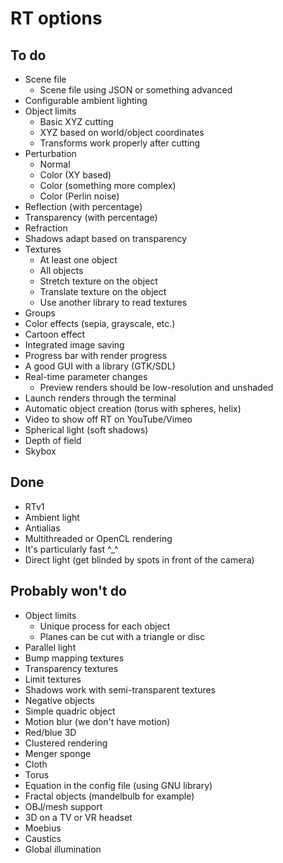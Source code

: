 # RT options

## To do

* Scene file
  * Scene file using JSON or something advanced
* Configurable ambient lighting
* Object limits
  * Basic XYZ cutting
  * XYZ based on world/object coordinates
  * Transforms work properly after cutting
* Perturbation
  * Normal
  * Color (XY based)
  * Color (something more complex)
  * Color (Perlin noise)
* Reflection (with percentage)
* Transparency (with percentage)
* Refraction
* Shadows adapt based on transparency
* Textures
  * At least one object
  * All objects
  * Stretch texture on the object
  * Translate texture on the object
  * Use another library to read textures
* Groups
* Color effects (sepia, grayscale, etc.)
* Cartoon effect
* Integrated image saving
* Progress bar with render progress
* A good GUI with a library (GTK/SDL)
* Real-time parameter changes
  * Preview renders should be low-resolution and unshaded
* Launch renders through the terminal
* Automatic object creation (torus with spheres, helix)
* Video to show off RT on YouTube/Vimeo
* Spherical light (soft shadows)
* Depth of field
* Skybox

## Done
* RTv1
* Ambient light
* Antialias
* Multithreaded or OpenCL rendering
* It's particularly fast ^_^
* Direct light (get blinded by spots in front of the camera)

## Probably won't do
* Object limits
  * Unique process for each object
  * Planes can be cut with a triangle or disc
* Parallel light
* Bump mapping textures
* Transparency textures
* Limit textures
* Shadows work with semi-transparent textures
* Negative objects
* Simple quadric object
* Motion blur (we don't have motion)
* Red/blue 3D
* Clustered rendering
* Menger sponge
* Cloth
* Torus
* Equation in the config file (using GNU library)
* Fractal objects (mandelbulb for example)
* OBJ/mesh support
* 3D on a TV or VR headset
* Moebius
* Caustics
* Global illumination
